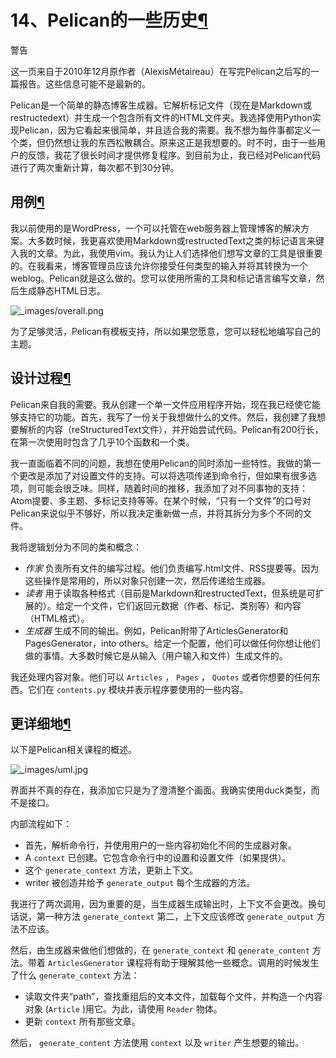 # 14、Pelican的一些历史[¶](https://www.osgeo.cn/pelican/report.html#some-history-about-pelican)

警告

这一页来自于2010年12月原作者（AlexisMétaireau）在写完Pelican之后写的一篇报告。这些信息可能不是最新的。



Pelican是一个简单的静态博客生成器。它解析标记文件（现在是Markdown或restructedext）并生成一个包含所有文件的HTML文件夹。我选择使用Python实现Pelican，因为它看起来很简单，并且适合我的需要。我不想为每件事都定义一个类，但仍然想让我的东西松散耦合。原来这正是我想要的。时不时，由于一些用户的反馈，我花了很长时间才提供修复程序。到目前为止，我已经对Pelican代码进行了两次重新计算，每次都不到30分钟。

## 用例[¶](https://www.osgeo.cn/pelican/report.html#use-case)

我以前使用的是WordPress，一个可以托管在web服务器上管理博客的解决方案。大多数时候，我更喜欢使用Markdown或restructedText之类的标记语言来键入我的文章。为此，我使用vim。我认为让人们选择他们想写文章的工具是很重要的。在我看来，博客管理员应该允许你接受任何类型的输入并将其转换为一个weblog。Pelican就是这么做的。您可以使用所需的工具和标记语言编写文章，然后生成静态HTML日志。

![_images/overall.png](https://www.osgeo.cn/pelican/_images/overall.png)

为了足够灵活，Pelican有模板支持，所以如果您愿意，您可以轻松地编写自己的主题。

## 设计过程[¶](https://www.osgeo.cn/pelican/report.html#design-process)

Pelican来自我的需要。我从创建一个单一文件应用程序开始，现在我已经使它能够支持它的功能。首先，我写了一份关于我想做什么的文件。然后，我创建了我想要解析的内容（reStructuredText文件），并开始尝试代码。Pelican有200行长，在第一次使用时包含了几乎10个函数和一个类。

我一直面临着不同的问题，我想在使用Pelican的同时添加一些特性。我做的第一个更改是添加了对设置文件的支持。可以将选项传递到命令行，但如果有很多选项，则可能会很乏味。同样，随着时间的推移，我添加了对不同事物的支持：Atom提要、多主题、多标记支持等等。在某个时候，“只有一个文件”的口号对Pelican来说似乎不够好，所以我决定重新做一点，并将其拆分为多个不同的文件。

我将逻辑划分为不同的类和概念：

- *作家* 负责所有文件的编写过程。他们负责编写.html文件、RSS提要等。因为这些操作是常用的，所以对象只创建一次，然后传递给生成器。
- *读者* 用于读取各种格式（目前是Markdown和restructedText，但系统是可扩展的）。给定一个文件，它们返回元数据（作者、标记、类别等）和内容（HTML格式）。
- *生成器* 生成不同的输出。例如，Pelican附带了ArticlesGenerator和PagesGenerator，into others。给定一个配置，他们可以做任何你想让他们做的事情。大多数时候它是从输入（用户输入和文件）生成文件的。

我还处理内容对象。他们可以 `Articles` ， `Pages` ， `Quotes` 或者你想要的任何东西。它们在 `contents.py` 模块并表示程序要使用的一些内容。

## 更详细地[¶](https://www.osgeo.cn/pelican/report.html#in-more-detail)

以下是Pelican相关课程的概述。

![_images/uml.jpg](https://www.osgeo.cn/pelican/_images/uml.jpg)

界面并不真的存在，我添加它只是为了澄清整个画面。我确实使用duck类型，而不是接口。

内部流程如下：

- 首先，解析命令行，并使用用户的一些内容初始化不同的生成器对象。
- A `context` 已创建。它包含命令行中的设置和设置文件（如果提供）。
- 这个 `generate_context` 方法，更新上下文。
- writer 被创造并给予 `generate_output` 每个生成器的方法。

我进行了两次调用，因为重要的是，当生成器生成输出时，上下文不会更改。换句话说，第一种方法 `generate_context` 第二，上下文应该修改 `generate_output` 方法不应该。

然后，由生成器来做他们想做的，在 `generate_context` 和 `generate_content` 方法。带着 `ArticlesGenerator` 课程将有助于理解其他一些概念。调用的时候发生了什么 `generate_context` 方法：

- 读取文件夹“path”，查找重组后的文本文件，加载每个文件，并构造一个内容对象 (`Article` )用它。为此，请使用 `Reader` 物体。
- 更新 `context` 所有那些文章。

然后， `generate_content` 方法使用 `context` 以及 `writer` 产生想要的输出。